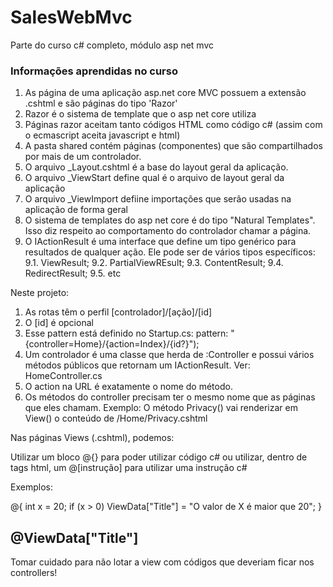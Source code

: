 # SalesWebMvc

 Parte do curso c# completo, módulo asp net mvc


 ### Informações aprendidas no curso

1. As página de uma aplicação asp.net core MVC possuem a extensão .cshtml e são páginas do tipo 'Razor'
2. Razor é o sistema de template que o asp net core utiliza
3. Páginas razor aceitam tanto códigos HTML como código c# (assim com o ecmascript aceita javascript e html)
4. A pasta shared contém páginas (componentes) que são compartilhados por mais de um controlador.
5. O arquivo _Layout.cshtml é a base do layout geral da aplicação.
6. O arquivo _ViewStart define qual é o arquivo de layout geral da aplicação
7. O arquivo _ViewImport defiine importações que serão usadas na aplicação de forma geral
8. O sistema de templates do asp net core é do tipo "Natural Templates". Isso diz respeito ao comportamento do controlador chamar a página.
9. O IActionResult é uma interface que define um tipo genérico para resultados de qualquer ação. Ele pode ser de vários tipos específicos:
9.1. ViewResult;
9.2. PartialViewREsult;
9.3. ContentResult;
9.4. RedirectResult;
9.5. etc


Neste projeto:
1. As rotas têm o perfil [controlador]/[ação]/[id]
2. O [id] é opcional
3. Esse pattern está definido no Startup.cs:  pattern: "{controller=Home}/{action=Index}/{id?}");
4. Um controlador é uma classe que herda de :Controller e possui vários métodos públicos que retornam um IActionResult. Ver: HomeController.cs
5. O action na URL é exatamente o nome do método.
6. Os métodos do controller precisam ter o mesmo nome que as páginas que eles chamam. Exemplo: O método Privacy() vai renderizar em View() o conteúdo de /Home/Privacy.cshtml


Nas páginas Views (.cshtml), podemos:

Utilizar um bloco @{} para poder utilizar código c#
ou utilizar, dentro de tags html, um @[instrução] para utilizar uma instrução c#

Exemplos:

@{
	int x = 20;
	if (x > 0)
		ViewData["Title"] = "O valor de X é maior que 20";
}

<h2>@ViewData["Title"]</h2>

Tomar cuidado para não lotar a view com códigos que deveriam ficar nos controllers!
